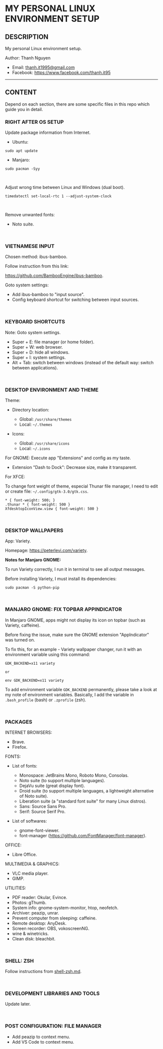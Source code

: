 # MY PERSONAL LINUX ENVIRONMENT SETUP

## DESCRIPTION

My personal Linux environment setup.

Author: Thanh Nguyen

- Email: thanh.it1995@gmail.com
- Facebook: <https://www.facebook.com/thanh.it95>

---

## CONTENT

Depend on each section, there are some specific files in this repo which guide you in detail.

### RIGHT AFTER OS SETUP

Update package information from Internet.

- Ubuntu:

```shell
sudo apt update
```

- Manjaro:

```shell
sudo pacman -Syy
```

&nbsp;

Adjust wrong time between Linux and Windows (dual boot).

```shell
timedatectl set-local-rtc 1 --adjust-system-clock
```

&nbsp;

Remove unwanted fonts:

- Noto suite.

&nbsp;

### VIETNAMESE INPUT

Chosen method: ibus-bamboo.

Follow instruction from this link:

<https://github.com/BambooEngine/ibus-bamboo>.

Goto system settings:

- Add ibus-bamboo to "input source".
- Config keyboard shortcut for switching between input sources.

&nbsp;

### KEYBOARD SHORTCUTS

Note: Goto system settings.

- Super + E: file manager (or home folder).
- Super + W: web browser.
- Super + D: hide all windows.
- Super + I: system settings.
- Alt + Tab: switch between windows (instead of the default way: switch between applications).

&nbsp;

### DESKTOP ENVIRONMENT AND THEME

Theme:

- Directory location:
  - Global: ```/usr/share/themes```
  - Local: ```~/.themes```

- Icons:
  - Global: ```/usr/share/icons```
  - Local: ```~/.icons```

For GNOME: Execute app "Extensions" and config as my taste.

- Extension "Dash to Dock": Decrease size, make it transparent.

For XFCE:

To change font weight of theme, especial Thunar file manager, I need to edit or create file: ```~/.config/gtk-3.0/gtk.css```.

```text
* { font-weight: 500; }
.thunar * { font-weight: 500 }
XfdesktopIconView.view { font-weight: 500 }
```

&nbsp;

### DESKTOP WALLPAPERS

App: Variety.

Homepage: <https://peterlevi.com/variety>.

**Notes for Manjaro GNOME:**

To run Variety correctly, I run it in terminal to see all output messages.

Before installing Variety, I must install its dependencies:

```shell
sudo pacman -S python-pip
```

&nbsp;

### MANJARO GNOME: FIX TOPBAR APPINDICATOR

In Manjaro GNOME, apps might not display its icon on topbar (such as Variety, caffeine).

Before fixing the issue, make sure the GNOME extension "AppIndicator" was turned on.

To fix this, for an example - Variety wallpaper changer, run it with an environment variable using this command:

```shell
GDK_BACKEND=x11 variety

or

env GDK_BACKEND=x11 variety
```

To add environment variable ```GDK_BACKEND``` permanently, please take a look at my note of environment variables. Basically, I add the variable in ```.bash_profile``` (bash) or ```.zprofile``` (zsh).

&nbsp;

### PACKAGES

INTERNET BROWSERS:

- Brave.
- Firefox.

FONTS:

- List of fonts:
  - Monospace: JetBrains Mono, Roboto Mono, Consolas.
  - Noto suite (to support multiple languages).
  - DejaVu suite (great display font).
  - Droid suite (to support multiple languages, a lightweight alternative of Noto suite).
  - Liberation suite (a "standard font suite" for many Linux distros).
  - Sans: Source Sans Pro.
  - Serif: Source Serif Pro.

- List of softwares:
  - gnome-font-viewer.
  - font-manager (<https://github.com/FontManager/font-manager>).

OFFICE:

- Libre Office.

MULTIMEDIA & GRAPHICS:

- VLC media player.
- GIMP.

UTILITIES:

- PDF reader: Okular, Evince.
- Photos: gThumb.
- System info: gnome-system-monitor, htop, neofetch.
- Archiver: peazip, unrar.
- Prevent computer from sleeping: caffeine.
- Remote desktop: AnyDesk.
- Screen recorder: OBS, vokoscreenNG.
- wine & winetricks.
- Clean disk: bleachbit.

&nbsp;

### SHELL: ZSH

Follow instructions from [shell-zsh.md](shell-zsh.md).

&nbsp;

### DEVELOPMENT LIBRARIES AND TOOLS

Update later.

&nbsp;

### POST CONFIGURATION: FILE MANAGER

- Add peazip to context menu.
- Add VS Code to context menu.

